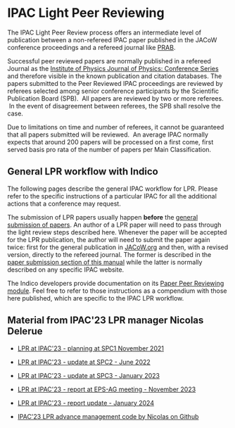 # IPAC Light Peer Reviewing

The IPAC Light Peer Review process offers an intermediate level 
of publication between a non-refereed IPAC paper published in the JACoW 
conference proceedings and a refereed journal like [PRAB](https://journals.aps.org/prab/).

Successful peer reviewed papers are normally published in a refereed Journal as the [Institute of Physics Journal of Physics: Conference Series](https://ioppublishing.org/publications/conference-series/) and therefore visible in the known publication and citation databases.
The papers submitted to the Peer Reviewed IPAC proceedings are reviewed by referees selected among senior conference participants by the Scientific Publication Board (SPB).  All papers are reviewed by two or more referees.  In the event of disagreement between  referees, the SPB shall resolve the case.

Due to limitations on time and number of referees, it cannot be guaranteed that all papers submitted will be reviewed.  An average IPAC normally expects that around 200 papers will be processed on a first come, first served basis pro rata of the number of papers per Main Classification.

## General LPR workflow with Indico

The following pages describe the general IPAC workflow for LPR. Please refer to the specific instructions of a particular IPAC for all the additional actions that a conference may request.

The submission of LPR papers usually happen **before** the [general submission of papers](submit.md). An author of a LPR paper will need to pass through the light review steps described here. Whenever the paper will be accepted for the LPR publication, the author will need to submit the paper again twice: first for the general publication in [JACoW.org](https://jacow.org) and then, with a revised version, directly to the refereed journal. The former is described in the [paper submission section of this manual](submit.md) while the latter is normally described on any specific IPAC website.

The Indico developers provide documentation on its [Paper Peer Reviewing module](https://learn.getindico.io/conferences/papers/peer_reviewing/#peer-reviewing-as-a-paper-author). Feel free to refer to those instructions as a compendium with those here published, which are specific to the IPAC LPR workflow.

## Material from IPAC'23 LPR manager Nicolas Delerue

- [LPR at IPAC'23 - planning at SPC1 November 2021](../material/202111_Delerue_LPR_IPAC23_SPC1.pdf)

- [LPR at IPAC'23 - update at SPC2 - June 2022](material/202206_Delerue_LPR_IPAC23_SPC2.pdf)

- [LPR at IPAC'23 - update at SPC3 - January 2023](material/202301_Delerue_LPR_IPAC23_SPC3.pdf)

- [LPR at IPAC'23 - report at EPS-AG meeting - November 2023](material/202311_Delerue_LPR_IPAC23_EPS-AG_v2.pdf)

- [LPR at IPAC'23 - report update - January 2024](material/202401_Delerue_LPR_IPAC23_update.pdf)

- [IPAC'23 LPR advance management code by Nicolas on Github](https://github.com/JACoW-org/IPAC-LPR)
